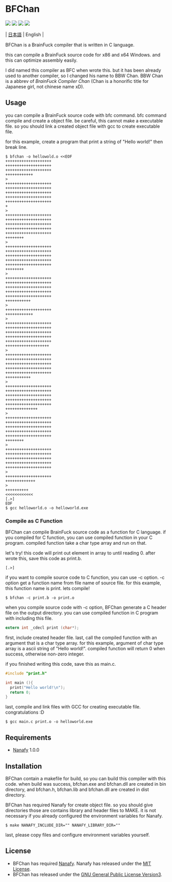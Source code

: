 
# BFChan 

![](https://img.shields.io/badge/License-GPLv3-green)
![](https://img.shields.io/badge/OS-Windows-blue)
![](https://img.shields.io/badge/CPU-x86%20and%20x64-blue)
![](https://img.shields.io/badge/Compiler-GCC-blue)

\| [日本語](README.ja.md) \| English \| 

BFChan is a BrainFuck compiler that is written in C language.

this can compile a BrainFuck source code for x86 and x64 Windows. 
and this can optimize assembly easily.

I did named this compiler as BFC when wrote this.
but it has been already used to another compiler, so I changed his name to BBW Chan.
BBW Chan is a abbrev of *BrainFuck Compiler Chan* (Chan is a honorific title for Japanese girl, not chinese name xD).

## Usage

you can compile a BrainFuck source code with bfc command.
bfc command compile and create a object file.
be careful, this cannot make a executable file. 
so you should link a created object file with gcc to create executable file.

for this example, create a program that print a string of "Hello world!" then break line.

```shell
$ bfchan -o hellowold.o <<EOF
++++++++++++++++++++
++++++++++++++++++++
++++++++++++++++++++
++++++++++++
>
++++++++++++++++++++
++++++++++++++++++++
++++++++++++++++++++
++++++++++++++++++++
++++++++++++++++++++
+
>
++++++++++++++++++++
++++++++++++++++++++
++++++++++++++++++++
++++++++++++++++++++
++++++++++++++++++++
++++++++
>
++++++++++++++++++++
++++++++++++++++++++
++++++++++++++++++++
++++++++++++++++++++
++++++++++++++++++++
++++++++
>
++++++++++++++++++++
++++++++++++++++++++
++++++++++++++++++++
++++++++++++++++++++
++++++++++++++++++++
+++++++++++
>
++++++++++++++++++++
++++++++++++
>
++++++++++++++++++++
++++++++++++++++++++
++++++++++++++++++++
++++++++++++++++++++
++++++++++++++++++++
+++++++++++++++++++
>
++++++++++++++++++++
++++++++++++++++++++
++++++++++++++++++++
++++++++++++++++++++
++++++++++++++++++++
+++++++++++
>
++++++++++++++++++++
++++++++++++++++++++
++++++++++++++++++++
++++++++++++++++++++
++++++++++++++++++++
++++++++++++++
>
++++++++++++++++++++
++++++++++++++++++++
++++++++++++++++++++
++++++++++++++++++++
++++++++++++++++++++
++++++++
>
++++++++++++++++++++
++++++++++++++++++++
++++++++++++++++++++
++++++++++++++++++++
++++++++++++++++++++
>
++++++++++++++++++++
+++++++++++++
>
++++++++++
<<<<<<<<<<<<
[.>]
EOF
$ gcc helloworld.o -o helloworld.exe
```

### Compile as C Function

BFChan can compile BrainFuck source code as a function for C language.
if you compiled for C function, you can use compiled function in your C program.
compiled function take a char type array and run on that.

let's try!
this code will print out element in array to until reading 0.
after wrote this, save this code as print.b.

```brainfuck
[.>]
```

if you want to compile source code to C function, you can use -c option.
-c option get a function name from file name of source file.
for this example, this function name is print.
lets compile!

```shell
$ bfchan -c print.b -o print.o
```

when you compile source code with -c option, BFChan generate a C header file on the output directory.
you can use compiled function in C program with including this file.

```c
extern int _cdecl print (char*);
```

first, include created header file. last, call the compiled function with an argument that is a char type array.
for this example, argument of char type array is a ascii string of "Hello world!".
compiled function will return 0 when success, otherwise non-zero integer.

if you finished writing this code, save this as main.c.

```c
#include "print.h"

int main (){
  print("Hello world!\n");
  return 0;
}
```

last, compile and link files with GCC for creating executable file.
congratulations :D

```shell
$ gcc main.c print.o -o helloworld.exe
```

## Requirements 

* [Nanafy](https://github.com/tikubonn/nanafy) 1.0.0

## Installation 

BFChan contain a makefile for build, so you can build this compiler with this code.
when build was success, bfchan.exe and bfchan.dll are created in bin directory, 
and bfchan.h, bfchan.lib and bfchan.dll are created in dist directory.

BFChan has required Nanafy for create object file.
so you should give directories those are contains library and header files to MAKE.
it is not necessary if you already configured the environment variables for Nanafy.

```shell
$ make NANAFY_INCLUDE_DIR="" NANAFY_LIBRARY_DIR=""
```

last, please copy files and configure environment variables yourself.

## License 

* BFChan has required [Nanafy](https://github.com/tikubonn/nanafy). Nanafy has released under the [MIT License](LICENSE).
* BFChan has released under the [GNU General Public License Version3](LICENSE).
